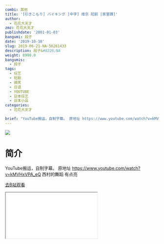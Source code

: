 ```yaml
---
combi: 其他
title: '[引きこもり] バイキング [中字] 维京 短剧 [家里蹲]'
author:
  - 花花大天才
zmz: 花花大天才
publishdate: '2001-01-03'
bangumi: 段子
date: '2019-10-10'
slug: 2019-06-21-NA-56261433
description: 段子&#8226;NA
weight: 8990.0
bangumis:
  - 段子
tags:
  - 综艺
  - 短剧
  - 搞笑
  - 日语
  - YOUTUBE
  - 日本综艺
  - 日本小品
categories:
  - 花花大天才

brief: "YouTube搬运，自制字幕。 原地址 https://www.youtube.com/watch?v=kMVHxVPA_eQ 西村的舞蹈 有点亮"
---
```

![](https://raw.githubusercontent.com/tcgriffith/owaraisite/master/static/tmpimg/0322090d11a3d98c2b806c1c06642b4c6057ab7f.jpg.480.jpg)
# 简介  
YouTube搬运，自制字幕。
原地址 https://www.youtube.com/watch?v=kMVHxVPA_eQ
西村的舞蹈    有点亮  

[去B站观看](https://www.bilibili.com/video/av56261433/)
<div class ="resp-container"><iframe class="testiframe" src="//player.bilibili.com/player.html?aid=56261433"", scrolling="no", allowfullscreen="true" > </iframe></div> 

